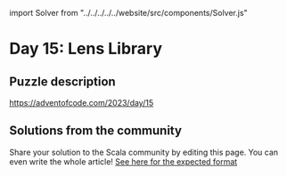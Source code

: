 import Solver from "../../../../../website/src/components/Solver.js"

# Day 15: Lens Library

## Puzzle description

https://adventofcode.com/2023/day/15

## Solutions from the community

Share your solution to the Scala community by editing this page.
You can even write the whole article! [See here for the expected format](https://github.com/scalacenter/scala-advent-of-code/discussions/424)
